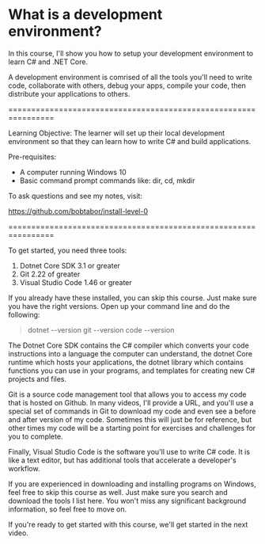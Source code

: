 # What is a development environment?

In this course, I'll show you how to setup your development environment to learn C# and .NET Core.  

A development environment is comrised of all the tools you'll need to write code, collaborate with others, debug your apps, compile your code, then distribute your applications to others.

================================================================

Learning Objective: The learner will set up their local development environment so that they can learn how to write C# and build applications.

Pre-requisites:
- A computer running Windows 10
- Basic command prompt commands like: dir, cd, mkdir

To ask questions and see my notes, visit:

https://github.com/bobtabor/install-level-0

================================================================

To get started, you need three tools:

1. Dotnet Core SDK 3.1 or greater
2. Git 2.22 of greater
3. Visual Studio Code 1.46 or greater

If you already have these installed, you can skip this course.  Just make sure you have the right versions.  Open up your command line and do the following:

> dotnet --version
> git --version
> code --version

The Dotnet Core SDK contains the C# compiler which converts your code instructions into a language the computer can understand, the dotnet Core runtime which hosts your applications, the dotnet library which contains functions you can use in your programs, and templates for creating new C# projects and files.

Git is a source code management tool that allows you to access my code that is hosted on Github.  In many videos, I'll provide a URL, and you'll use a special set of commands in Git to download my code and even see a before and after version of my code.  Sometimes this will just be for reference, but other times my code will be a starting point for exercises and challenges for you to complete.

Finally, Visual Studio Code is the software you'll use to write C# code.  It is like a text editor, but has additional tools that accelerate a developer's workflow.

If you are experienced in downloading and installing programs on Windows, feel free to skip this course as well.  Just make sure you search and download the tools I list here.  You won't miss any significant background information, so feel free to move on.

If you're ready to get started with this course, we'll get started in the next video.